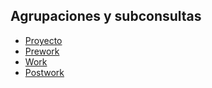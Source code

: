 ## Agrupaciones y subconsultas

- [Proyecto](Proyecto)
- [Prework](Prework)
- [Work](Work)
- [Postwork](Postwork)



